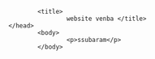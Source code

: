 <html>
        <head>

                <title>
                        website venba </title>
        </head>
                <body>
                        <p>ssubaram</p>
                </body>
</html>
